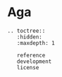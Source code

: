 # Aga

```{eval-rst}
.. toctree::
   :hidden:
   :maxdepth: 1

   reference
   development
   license
```

```{include} ../README.md

```
